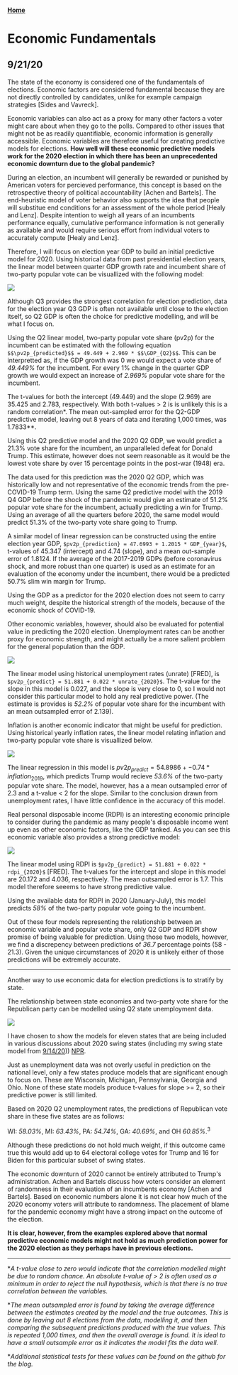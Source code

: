 #### [Home](https://cassidybargell.github.io/election_analytics/)

# Economic Fundamentals 
## 9/21/20

The state of the economy is considered one of the fundamentals of elections. Economic factors are considered fundamental because they are not directly controlled by candidates, unlike for example campaign strategies [Sides and Vavreck]. 
 
Economic variables can also act as a proxy for many other factors a voter might care about when they go to the polls. Compared to other issues that might not be as readily quantifiable, economic information is generally accessible. Economic variables are therefore useful for creating predictive models for elections. **How well will these economic predictive models work for the 2020 election in which there has been an unprecedented economic downturn due to the global pandemic?**

During an election, an incumbent will generally be rewarded or punished by American voters for percieved performance, this concept is based on the retrospective theory of political accountability [Achen and Bartels]. The end-heuristic model of voter behavior also supports the idea that people will substitue end conditions for an assessment of the whole period [Healy and Lenz]. Despite intention to weigh all years of an incumbents performance equally, cumulative performance information is not generally as available and would require serious effort from individual voters to accurately compute [Healy and Lenz]. 

Therefore, I will focus on election year GDP to build an initial predictive model for 2020. Using historical data from past presidential election years, the linear model between quarter GDP growth rate and incumbent share of two-party popular vote can be visuallized with the following model:

![](../figures/gdp_v_pv2p.png)

Although Q3 provides the strongest correlation for election prediction, data for the election year Q3 GDP is often not available until close to the election itself, so Q2 GDP  is often the choice for predictive modelling, and will be what I focus on. 

Using the Q2 linear model, two-party popular vote share (pv2p) for the incumbent can be estimated with the following equation ```$$\pv2p_{predicted}$$ = 49.449 + 2.969 * $$\GDP_{Q2}$$```. This can be interpretted as, if the GDP growth was 0 we would expect a vote share of *49.449%* for the incumbent. For every 1% change in the quarter GDP growth we would expect an increase of *2.969%* popular vote share for the incumbent. 

The t-values for both the intercept (49.449) and the slope (2.969) are 35.425 and 2.783, respectively. With both t-values > 2 is is unlikely this is a random correlation*. 
The mean out-sampled error for the Q2-GDP predictive model, leaving out 8 years of data and iterating 1,000 times, was 1.7833**.

Using this Q2 predictive model and the 2020 Q2 GDP, we would predict a 21.3% vote share for the incumbent, an unparalleled defeat for Donald Trump. This estimate, however does not seem reasonable as it would be the lowest vote share by over 15 percentage points in the post-war (1948) era.

The data used for this prediction was the 2020 Q2 GDP, which was historically low and not representative of the economic trends from the pre-COVID-19 Trump term. Using the same Q2 predictive model with the 2019 Q4 GDP before the shock of the pandemic would give an estimate of 51.2% popular vote share for the incumbent, actually predicting a win for Trump. Using an average of all the quarters before 2020, the same model would predict 51.3% of the two-party vote share going to Trump. 

A similar model of linear regression can be constructed using the entire election year GDP, `$pv2p_{prediction} = 47.6993 + 1.2015 * GDP_{year}$`, t-values of 45.347 (intercept) and 4.74 (slope), and a mean out-sample error of 1.8124. If the average of the 2017-2019 GDPs (before coronavirus shock, and more robust than one quarter) is used as an estimate for an evaluation of the economy under the incumbent, there would be a predicted 50.7% slim win margin for Trump. 

Using the GDP as a predictor for the 2020 election does not seem to carry much weight, despite the historical strength of the models, because of the economic shock of COVID-19. 

Other economic variables, however, should also be evaluated for potential value in predicting the 2020 election. Unemployment rates can be another proxy for economic strength, and might actually be a more salient problem for the general population than the GDP.

![](../figures/unemployment_lm.png)

The linear model using historical unemployment rates (unrate) [FRED], is `$pv2p_{predict} = 51.881 + 0.022 * unrate_{2020}$`. The t-value for the slope in this model is 0.027, and the slope is very close to 0, so I would not consider this particular model to hold any real predictive power. (The estimate is provides is *52.2%* of popular vote share for the incumbent with an mean outsampled error of 2.139). 

Inflation is another economic indicator that might be useful for prediction. Using historical yearly inflation rates, the linear model relating inflation and two-party popular vote share is visuallized below. 

![](../figures/inflate_lm.png)

The linear regression in this model is $pv2p_{predict} = 54.8986 + -0.74 * inflation_{2019}$, which predicts Trump would recieve *53.6%* of the two-party popular vote share. The model, however, has a a mean outsampled error of 2.3 and a t-value < 2 for the slope. Similar to the conclusion drawn from unemployment rates, I have little confidence in the accuracy of this model. 

Real personal disposable income (RDPI) is an interesting economic principle to consider during the pandemic as many people's disposable income went up even as other economic factors, like the GDP tanked. As you can see this economic variable also provides a strong predictive model:

![](../figures/rdpi_lm.png)

The linear model using RDPI  is `$pv2p_{predict} = 51.881 + 0.022 * rdpi_{2020}$` [FRED]. The t-values for the intercept and slope in this model are 20.172 and 4.036, respectively. The mean outsampled error is 1.7. This model therefore seeems to have strong predictive value. 

Using the available data for RDPI in 2020 (January-July), this model predicts *58%* of the two-party popular vote going to the incumbent. 

Out of these four models representing the relationship between an economic variable and popular vote share, only Q2 GDP and RDPI show promise of being valuable for prediction. Using those two models, however, we find a discrepency between predictions of *36.7* percentage points (58 - 21.3). Given the unique circumstances of 2020 it is unlikely either of those predictions will be extremely accurate.

<hr>

Another way to use economic data for election predictions is to stratify by state.

The relationship between state economies and two-party vote share for the Republican party can be modelled using Q2 state unemployment data.

![](../figures/swing_lm.png)

I have chosen to show the models for eleven states that are being included in various discussions about 2020 swing states (including my swing state model from [9/14/20]())) [NPR]().

Just as unemployment data was not overly useful in prediction on the national level, only a few states produce models that are significant enough to focus on. These are Wisconsin, Michigan, Pennsylvania, Georgia and Ohio. None of these state models produce t-values for slope >= 2, so their predictive power is still limited. 

Based on 2020 Q2 unemployment rates, the predictions of Republican vote share in these five states are as follows: 

WI: *58.03%*, MI: *63.43%*, PA: *54.74%*, GA: *40.69%*, and OH *60.85%*.$^3$

Although these predictions do not hold much weight, if this outcome came true this would add up to 64 electoral college votes for Trump and 16 for Biden for this particular subset of swing states. 

The economic downturn of 2020 cannot be entirely attributed to Trump's administration. Achen and Bartels discuss how voters consider an element of randomness in their evaluation of an incumbents economy [Achen and Bartels]. Based on economic numbers alone it is not clear how much of the 2020 economy voters will attribute to randomness. The placement of blame for the pandemic economy might have a strong impact on the outcome of the election. 

**It is clear, however, from the examples explored above that normal predictive economic models might not hold as much prediction power for the 2020 election as they perhaps have in previous elections.**

<hr>

**A t-value close to zero would indicate that the correlation modelled might be due to random chance. An absolute t-value of > 2 is often used as a minimum in order to reject the null hypothesis, which is that there is no true correlation between the variables.*


**The mean outsampled error is found by taking the average difference between the estimates created by the model and the true outcomes. This is done by leaving out 8 elections from the data, modelling it, and then comparing the subsequent predictions produced with the true values. This is repeated 1,000 times, and then the overall average is found. It is ideal to have a small outsample error as it indicates the model fits the data well.*

**Additional statistical tests for these values can be found on the github for the blog.*